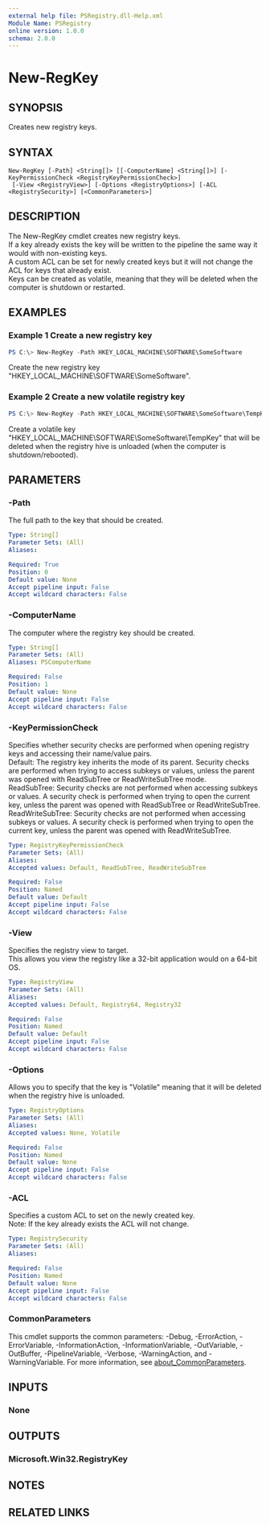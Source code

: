 ```yaml
---
external help file: PSRegistry.dll-Help.xml
Module Name: PSRegistry
online version: 1.0.0
schema: 2.0.0
---
```


# New-RegKey

## SYNOPSIS
Creates new registry keys.

## SYNTAX

```
New-RegKey [-Path] <String[]> [[-ComputerName] <String[]>] [-KeyPermissionCheck <RegistryKeyPermissionCheck>]
 [-View <RegistryView>] [-Options <RegistryOptions>] [-ACL <RegistrySecurity>] [<CommonParameters>]
```

## DESCRIPTION
The New-RegKey cmdlet creates new registry keys.  
If a key already exists the key will be written to the pipeline the same way it would with non-existing keys.  
A custom ACL can be set for newly created keys but it will not change the ACL for keys that already exist.  
Keys can be created as volatile, meaning that they will be deleted when the computer is shutdown or restarted.

## EXAMPLES

### Example 1 Create a new registry key
```powershell
PS C:\> New-RegKey -Path HKEY_LOCAL_MACHINE\SOFTWARE\SomeSoftware
```

Create the new registry key "HKEY_LOCAL_MACHINE\SOFTWARE\SomeSoftware".

### Example 2 Create a new volatile registry key
```powershell
PS C:\> New-RegKey -Path HKEY_LOCAL_MACHINE\SOFTWARE\SomeSoftware\TempKey -Options Volatile
```

Create a volatile key "HKEY_LOCAL_MACHINE\SOFTWARE\SomeSoftware\TempKey" that will be deleted when the registry hive is unloaded (when the computer is shutdown/rebooted).

## PARAMETERS

### -Path
The full path to the key that should be created.

```yaml
Type: String[]
Parameter Sets: (All)
Aliases:

Required: True
Position: 0
Default value: None
Accept pipeline input: False
Accept wildcard characters: False
```

### -ComputerName
The computer where the registry key should be created.

```yaml
Type: String[]
Parameter Sets: (All)
Aliases: PSComputerName

Required: False
Position: 1
Default value: None
Accept pipeline input: False
Accept wildcard characters: False
```

### -KeyPermissionCheck
Specifies whether security checks are performed when opening registry keys and accessing their name/value pairs.  
Default: The registry key inherits the mode of its parent. Security checks are performed when trying to access subkeys or values, unless the parent was opened with ReadSubTree or ReadWriteSubTree mode.  
ReadSubTree: Security checks are not performed when accessing subkeys or values. A security check is performed when trying to open the current key, unless the parent was opened with ReadSubTree or ReadWriteSubTree.  
ReadWriteSubTree: Security checks are not performed when accessing subkeys or values. A security check is performed when trying to open the current key, unless the parent was opened with ReadWriteSubTree.

```yaml
Type: RegistryKeyPermissionCheck
Parameter Sets: (All)
Aliases:
Accepted values: Default, ReadSubTree, ReadWriteSubTree

Required: False
Position: Named
Default value: Default
Accept pipeline input: False
Accept wildcard characters: False
```

### -View
Specifies the registry view to target.  
This allows you view the registry like a 32-bit application would on a 64-bit OS.

```yaml
Type: RegistryView
Parameter Sets: (All)
Aliases:
Accepted values: Default, Registry64, Registry32

Required: False
Position: Named
Default value: Default
Accept pipeline input: False
Accept wildcard characters: False
```

### -Options
Allows you to specify that the key is "Volatile" meaning that it will be deleted when the registry hive is unloaded.

```yaml
Type: RegistryOptions
Parameter Sets: (All)
Aliases:
Accepted values: None, Volatile

Required: False
Position: Named
Default value: None
Accept pipeline input: False
Accept wildcard characters: False
```



### -ACL
Specifies a custom ACL to set on the newly created key.  
Note: If the key already exists the ACL will not change.

```yaml
Type: RegistrySecurity
Parameter Sets: (All)
Aliases:

Required: False
Position: Named
Default value: None
Accept pipeline input: False
Accept wildcard characters: False
```




### CommonParameters
This cmdlet supports the common parameters: -Debug, -ErrorAction, -ErrorVariable, -InformationAction, -InformationVariable, -OutVariable, -OutBuffer, -PipelineVariable, -Verbose, -WarningAction, and -WarningVariable. For more information, see [about_CommonParameters](http://go.microsoft.com/fwlink/?LinkID=113216).

## INPUTS

### None

## OUTPUTS

### Microsoft.Win32.RegistryKey

## NOTES

## RELATED LINKS
